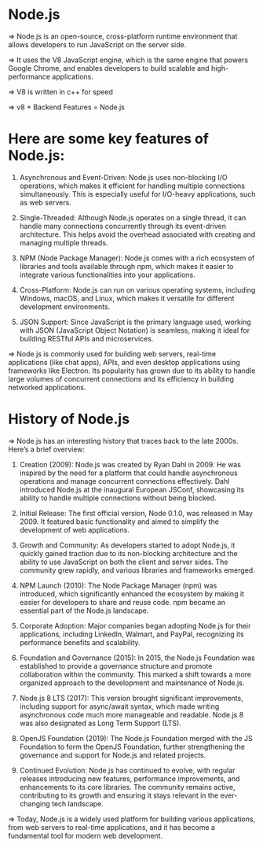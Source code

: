 # Node.js

=> Node.js is an open-source, cross-platform runtime environment that allows developers to run JavaScript on the server side.

=> It uses the V8 JavaScript engine, which is the same engine that powers Google Chrome, and enables developers to build scalable and high-performance applications.

=> V8 is written in c++ for speed

=> v8 + Backend Features = Node.js

# Here are some key features of Node.js:

1. Asynchronous and Event-Driven: Node.js uses non-blocking I/O operations, which makes it efficient for handling multiple connections simultaneously. This is especially useful for I/O-heavy applications, such as web servers.

2. Single-Threaded: Although Node.js operates on a single thread, it can handle many connections concurrently through its event-driven architecture. This helps avoid the overhead associated with creating and managing multiple threads.

3. NPM (Node Package Manager): Node.js comes with a rich ecosystem of libraries and tools available through npm, which makes it easier to integrate various functionalities into your applications.

4. Cross-Platform: Node.js can run on various operating systems, including Windows, macOS, and Linux, which makes it versatile for different development environments.

5. JSON Support: Since JavaScript is the primary language used, working with JSON (JavaScript Object Notation) is seamless, making it ideal for building RESTful APIs and microservices.

=> Node.js is commonly used for building web servers, real-time applications (like chat apps), APIs, and even desktop applications using frameworks like Electron. Its popularity has grown due to its ability to handle large volumes of concurrent connections and its efficiency in building networked applications.

# History of Node.js

=> Node.js has an interesting history that traces back to the late 2000s. Here’s a brief overview:

1. Creation (2009): Node.js was created by Ryan Dahl in 2009. He was inspired by the need for a platform that could handle asynchronous operations and manage concurrent connections effectively. Dahl introduced Node.js at the inaugural European JSConf, showcasing its ability to handle multiple connections without being blocked.

2. Initial Release: The first official version, Node 0.1.0, was released in May 2009. It featured basic functionality and aimed to simplify the development of web applications.

3. Growth and Community: As developers started to adopt Node.js, it quickly gained traction due to its non-blocking architecture and the ability to use JavaScript on both the client and server sides. The community grew rapidly, and various libraries and frameworks emerged.

4. NPM Launch (2010): The Node Package Manager (npm) was introduced, which significantly enhanced the ecosystem by making it easier for developers to share and reuse code. npm became an essential part of the Node.js landscape.

5. Corporate Adoption: Major companies began adopting Node.js for their applications, including LinkedIn, Walmart, and PayPal, recognizing its performance benefits and scalability.

6. Foundation and Governance (2015): In 2015, the Node.js Foundation was established to provide a governance structure and promote collaboration within the community. This marked a shift towards a more organized approach to the development and maintenance of Node.js.

7. Node.js 8 LTS (2017): This version brought significant improvements, including support for async/await syntax, which made writing asynchronous code much more manageable and readable. Node.js 8 was also designated as Long Term Support (LTS).

8. OpenJS Foundation (2019): The Node.js Foundation merged with the JS Foundation to form the OpenJS Foundation, further strengthening the governance and support for Node.js and related projects.

9. Continued Evolution: Node.js has continued to evolve, with regular releases introducing new features, performance improvements, and enhancements to its core libraries. The community remains active, contributing to its growth and ensuring it stays relevant in the ever-changing tech landscape.

=> Today, Node.js is a widely used platform for building various applications, from web servers to real-time applications, and it has become a fundamental tool for modern web development.

